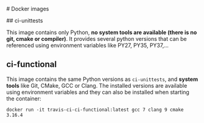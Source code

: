 # Docker images

## ci-unittests

This image contains only Python, **no system tools are available (there is no git, cmake or compiler)**.
It provides several python versions that can be referenced using environment variables like PY27,
PY35, PY37,...

## ci-functional

This image contains the same Python versions as `ci-unittests`, and **system tools** like Git, CMake,
GCC or Clang. The installed versions are available using environment variables and they can also
be installed when starting the container:

```
docker run -it travis-ci-ci-functional:latest gcc 7 clang 9 cmake 3.16.4
```
